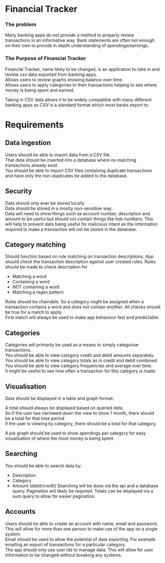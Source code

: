 # Financial Tracker

### The problem
Many banking apps do not provide a method to properly review transactions in an informative way.
Bank statements are often not enough on their own to provide in depth understanding of spendings/earnings.

### The Purpose of Financial Tracker
Financial Tracker, name likely to be changed, is an application to take in and review csv data exported from banking apps.<br>
Allows users to review graphs showing balance over time.<br>
Allows users to apply categories to their transactions helping to see where money is being spent and earned.

Taking in CSV data allows it to be widely compatible with many different banking apps as CSV is a standard format which most banks export to.


# Requirements

## Data ingestion
Users should be able to import data from a CSV file.<br>
That data should be inserted into a database where no matching transactions already exist.<br>
You should be able to import CSV files containing duplicate transactions and have only the non-duplicates be added to the database.

## Security
Data should only ever be stored locally.<br>
Data should be stored in a mostly non-sensitive way.<br>
Data will need to show things such as account number, description and amount to be useful but should not contain things like bsb numbers. This will help to prevent data being useful for malicious intent as the information required to make a transaction will not be stored in the database.

## Category matching
Should function based on rule matching on transaction descriptions.
App should check the transaction description against user created rules.
Rules should be made to check description for
* Matching a word
* Containing a word
* NOT containing a word
* Matching a regex pattern

Rules should be chainable. So a category might be assigned when a transaction contains a word and does not contain another. All checks should be true for a match to apply.<br>
First match will always be used to make app behaviour fast and predictable.


## Categories
Categories will primarily be used as a means to simply categorise transactions.<br>
You should be able to view category credit and debit amounts separately.<br>
You should be able to view category totals as in credit and debit combined.<br>
You should be able to view category frequencies and average over time.<br>
It might be useful to see how often a transaction for this category is made.<br>


## Visualisation
Data should be displayed in a table and graph format.

A total should always be displayed based on queried data.<br>
So if the user has narrowed down the view to show 1 month, there should be a total for that time period<br>
If the user is viewing by category, there should be a total for that category.

A pie graph should be used to show spendings per category for easy visualisation of where the most money is being spent.


## Searching
You should be able to search data by:
- Description
- Category
- Amount (debit/credit)
Searching will be done via the api and a database query.
Pagination will likely be required.
Totals can be displayed via a sum query to allow for easier pagination.

## Accounts
Users should be able to create an account with name, email and password.<br>
This will allow for more than one person to make use of the app on a single system.<br>
Email should be used to allow the potential of data exporting. For example emailing an export of transactions for a particular category.<br>
The app should only use user ids to manage data. This will allow for user information to be changed without breaking any systems.
